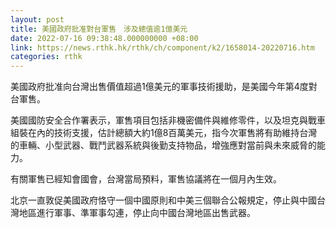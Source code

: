 ```yaml
---
layout: post
title: 美國政府批准對台軍售　涉及總值逾1億美元
date: 2022-07-16 09:38:48.000000000 +08:00
link: https://news.rthk.hk/rthk/ch/component/k2/1658014-20220716.htm
categories: rthk
---
```


美國政府批准向台灣出售價值超過1億美元的軍事技術援助，是美國今年第4度對台軍售。

美國國防安全合作署表示，軍售項目包括非機密備件與維修零件，以及坦克與戰車組裝在內的技術支援，估計總額大約1億8百萬美元，指今次軍售將有助維持台灣的車輛、小型武器、戰鬥武器系統與後勤支持物品，增強應對當前與未來威脅的能力。

有關軍售已經知會國會，台灣當局預料，軍售協議將在一個月內生效。

北京一直敦促美國政府恪守一個中國原則和中美三個聯合公報規定，停止與中國台灣地區進行軍事、準軍事勾連，停止向中國台灣地區出售武器。
